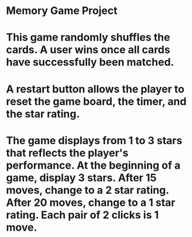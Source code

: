 # Memory Game Project

# This game randomly shuffles the cards. A user wins once all cards have successfully been matched.

# A restart button allows the player to reset the game board, the timer, and the star rating.

# The game displays from 1 to 3 stars that reflects the player's performance. At the beginning of a game, display 3 stars. After 15 moves, change to a 2 star rating. After 20 moves, change to a 1 star rating. Each pair of 2 clicks is 1 move.

